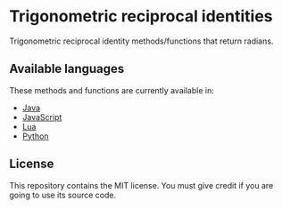 # Trigonometric reciprocal identities

Trigonometric reciprocal identity methods/functions that return radians.

## Available languages

These methods and functions are currently available in:

- [Java](java)
- [JavaScript](javascript)
- [Lua](lua)
- [Python](python)

## License

This repository contains the MIT license. You must give credit if you are going to use its source code.
